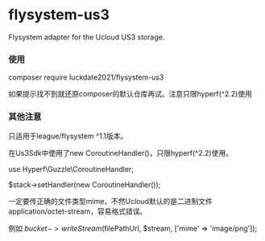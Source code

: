 # flysystem-us3
Flysystem adapter for the Ucloud US3 storage.

### 使用
composer require luckdate2021/flysystem-us3

如果提示找不到就还原composer的默认仓库再试。注意只限hyperf(^2.2)使用

### 其他注意

只适用于league/flysystem ^1.1版本。

在Us3Sdk中使用了new CoroutineHandler()，只限hyperf(^2.2)使用。

use Hyperf\Guzzle\CoroutineHandler;

$stack->setHandler(new CoroutineHandler());

一定要传正确的文件类型mime，不然Ucloud默认的是二进制文件 application/octet-stream，容易格式错误。

例如 $bucket->writeStream($filePathUrl, $stream, ['mime' => 'image/png']);


